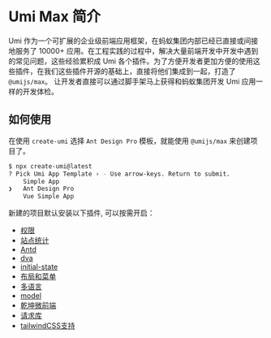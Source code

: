# Umi Max 简介

Umi 作为一个可扩展的企业级前端应用框架，在蚂蚁集团内部已经已直接或间接地服务了 10000+ 应用。在工程实践的过程中，解决大量前端开发中开发中遇到的常见问题，这些经验累积成 Umi 各个插件。为了方便开发者更加方便的使用这些插件，在我们这些插件开源的基础上，直接将他们集成到一起，打造了 `@umijs/max`。 让开发者直接可以通过脚手架马上获得和蚂蚁集团开发 Umi 应用一样的开发体检。

## 如何使用

在使用 `create-umi` 选择 `Ant Design Pro` 模板，就能使用 `@umijs/max` 来创建项目了。

```bash
$ npx create-umi@latest 
? Pick Umi App Template › - Use arrow-keys. Return to submit.
    Simple App
❯   Ant Design Pro
    Vue Simple App
```

新建的项目默认安装以下插件, 可以按需开启：

- [权限](./access)
- [站点统计](./analytics)
- [Antd](./antd)
- [dva](./dva)
- [initial-state](../api/runtime-config#getinitialstate)
- [布局和菜单](./layout-menu)
- [多语言](./locale)
- [model](./data-flow)
- [乾坤微前端](./micro-frontend)
- [请求库](./request)
- [tailwindCSS支持](./tailwindcss)

